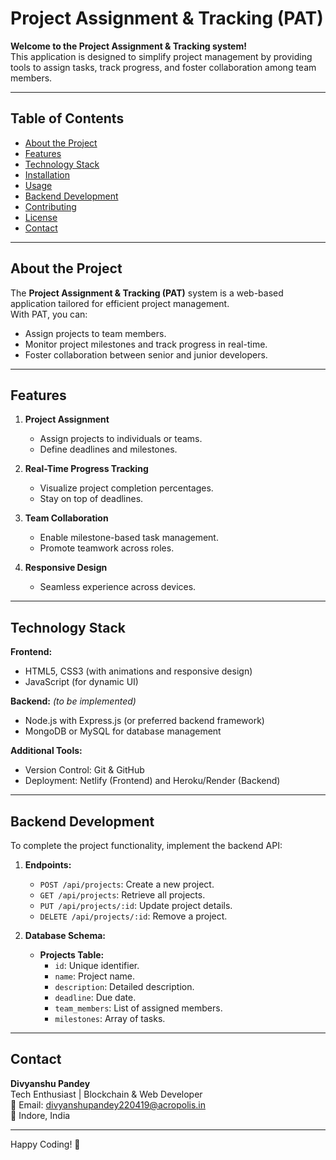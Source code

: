# Project Assignment & Tracking (PAT)

**Welcome to the Project Assignment & Tracking system!**  
This application is designed to simplify project management by providing tools to assign tasks, track progress, and foster collaboration among team members.

---

## Table of Contents

- [About the Project](#about-the-project)
- [Features](#features)
- [Technology Stack](#technology-stack)
- [Installation](#installation)
- [Usage](#usage)
- [Backend Development](#backend-development)
- [Contributing](#contributing)
- [License](#license)
- [Contact](#contact)

---

## About the Project

The **Project Assignment & Tracking (PAT)** system is a web-based application tailored for efficient project management.  
With PAT, you can:
- Assign projects to team members.
- Monitor project milestones and track progress in real-time.
- Foster collaboration between senior and junior developers.

---

## Features

1. **Project Assignment**
   - Assign projects to individuals or teams.
   - Define deadlines and milestones.

2. **Real-Time Progress Tracking**
   - Visualize project completion percentages.
   - Stay on top of deadlines.

3. **Team Collaboration**
   - Enable milestone-based task management.
   - Promote teamwork across roles.

4. **Responsive Design**
   - Seamless experience across devices.

---

## Technology Stack

**Frontend:**
- HTML5, CSS3 (with animations and responsive design)
- JavaScript (for dynamic UI)

**Backend:** *(to be implemented)*
- Node.js with Express.js (or preferred backend framework)
- MongoDB or MySQL for database management

**Additional Tools:**
- Version Control: Git & GitHub
- Deployment: Netlify (Frontend) and Heroku/Render (Backend)

---


## Backend Development

To complete the project functionality, implement the backend API:

1. **Endpoints:**
   - `POST /api/projects`: Create a new project.
   - `GET /api/projects`: Retrieve all projects.
   - `PUT /api/projects/:id`: Update project details.
   - `DELETE /api/projects/:id`: Remove a project.

2. **Database Schema:**
   - **Projects Table:**
     - `id`: Unique identifier.
     - `name`: Project name.
     - `description`: Detailed description.
     - `deadline`: Due date.
     - `team_members`: List of assigned members.
     - `milestones`: Array of tasks.

---

## Contact

**Divyanshu Pandey**  
Tech Enthusiast | Blockchain & Web Developer  
📧 Email: [divyanshupandey220419@acropolis.in](mailto:divyanshupandey220419@acropolis.in)  
📍 Indore, India  

---

Happy Coding! 🚀